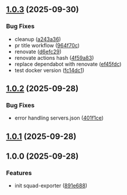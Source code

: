 ## [1.0.3](https://github.com/yggdrion/squad-exporter/compare/v1.0.2...v1.0.3) (2025-09-30)

### Bug Fixes

* cleanup ([a243a36](https://github.com/yggdrion/squad-exporter/commit/a243a36b53ec4d88a1afbf92bdc3e2807e87ca8c))
* pr title workflow ([964f70c](https://github.com/yggdrion/squad-exporter/commit/964f70cfc0ef3330559bc71fc8ab1554e0da2e11))
* renovate ([d6efc29](https://github.com/yggdrion/squad-exporter/commit/d6efc291e4f83132137b35957a70919b1fc88505))
* renovate actions hash ([4f59a83](https://github.com/yggdrion/squad-exporter/commit/4f59a839520e64cfedf7b04e367c31111e4df92e))
* replace dependabot with renovate ([ef45fdc](https://github.com/yggdrion/squad-exporter/commit/ef45fdc076072d56bd5e18ff6bd1f0e2d4abcb65))
* test docker version ([fc14dc1](https://github.com/yggdrion/squad-exporter/commit/fc14dc1c6e31e6e302d9fa9806c4670e835b3c61))

## [1.0.2](https://github.com/yggdrion/squad-exporter/compare/v1.0.1...v1.0.2) (2025-09-28)

### Bug Fixes

* error handling servers.json ([401f1ce](https://github.com/yggdrion/squad-exporter/commit/401f1ce01294843a018d8f535e99f1b3049416ca))

## [1.0.1](https://github.com/yggdrion/squad-exporter/compare/v1.0.0...v1.0.1) (2025-09-28)

## 1.0.0 (2025-09-28)

### Features

* init squad-exporter ([891e688](https://github.com/yggdrion/squad-exporter/commit/891e68811773232c0c717656c1e7fafec5cdd3e9))
